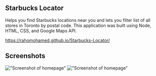 ## Starbucks Locator

Helps you find Starbucks locations near you and lets you filter list of all stores in Toronto by postal code. This application was built using Node, HTML, CSS, and Google Maps API.

https://rahomohamed.github.io/Starbucks-Locator/

## Screenshots
!["Screenshot of homepage"](https://github.com/rahomohamed/Starbucks-Locator/blob/master/docs/sbux1.png)
!["Screenshot of homepage"](https://github.com/rahomohamed/Starbucks-Locator/blob/master/docs/sbux2.png)

